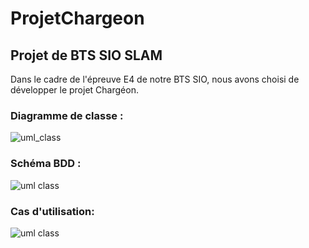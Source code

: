 # ProjetChargeon

## Projet de BTS SIO SLAM
Dans le cadre de l'épreuve E4 de notre BTS SIO, nous avons choisi de développer le projet Chargéon.

### Diagramme de classe :
![uml_class](https://user-images.githubusercontent.com/35690812/54183802-5ce03180-44a5-11e9-8318-3f4553703a40.JPG)

### Schéma BDD :
![uml class](https://user-images.githubusercontent.com/35690812/54186571-fb6f9100-44ab-11e9-9524-8d56aa092e77.JPG)

### Cas d'utilisation:
![uml class](https://user-images.githubusercontent.com/35690812/54133029-9e290080-4415-11e9-80c3-7dae1b2ad0b7.JPG)
